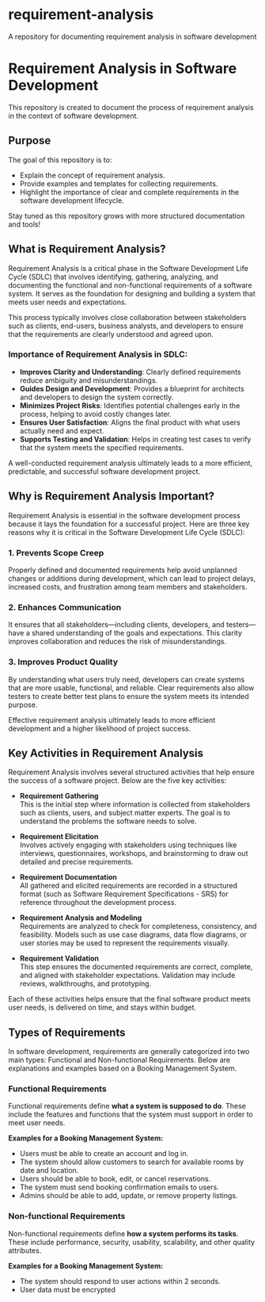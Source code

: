 # requirement-analysis
 A repository for documenting requirement analysis in software development
# Requirement Analysis in Software Development

This repository is created to document the process of requirement analysis in the context of software development.

## Purpose

The goal of this repository is to:

- Explain the concept of requirement analysis.
- Provide examples and templates for collecting requirements.
- Highlight the importance of clear and complete requirements in the software development lifecycle.

Stay tuned as this repository grows with more structured documentation and tools!

## What is Requirement Analysis?

Requirement Analysis is a critical phase in the Software Development Life Cycle (SDLC) that involves identifying, gathering, analyzing, and documenting the functional and non-functional requirements of a software system. It serves as the foundation for designing and building a system that meets user needs and expectations.

This process typically involves close collaboration between stakeholders such as clients, end-users, business analysts, and developers to ensure that the requirements are clearly understood and agreed upon.

### Importance of Requirement Analysis in SDLC:

- **Improves Clarity and Understanding**: Clearly defined requirements reduce ambiguity and misunderstandings.
- **Guides Design and Development**: Provides a blueprint for architects and developers to design the system correctly.
- **Minimizes Project Risks**: Identifies potential challenges early in the process, helping to avoid costly changes later.
- **Ensures User Satisfaction**: Aligns the final product with what users actually need and expect.
- **Supports Testing and Validation**: Helps in creating test cases to verify that the system meets the specified requirements.

A well-conducted requirement analysis ultimately leads to a more efficient, predictable, and successful software development project.

## Why is Requirement Analysis Important?

Requirement Analysis is essential in the software development process because it lays the foundation for a successful project. Here are three key reasons why it is critical in the Software Development Life Cycle (SDLC):

### 1. Prevents Scope Creep
Properly defined and documented requirements help avoid unplanned changes or additions during development, which can lead to project delays, increased costs, and frustration among team members and stakeholders.

### 2. Enhances Communication
It ensures that all stakeholders—including clients, developers, and testers—have a shared understanding of the goals and expectations. This clarity improves collaboration and reduces the risk of misunderstandings.

### 3. Improves Product Quality
By understanding what users truly need, developers can create systems that are more usable, functional, and reliable. Clear requirements also allow testers to create better test plans to ensure the system meets its intended purpose.

Effective requirement analysis ultimately leads to more efficient development and a higher likelihood of project success.

## Key Activities in Requirement Analysis

Requirement Analysis involves several structured activities that help ensure the success of a software project. Below are the five key activities:

- **Requirement Gathering**  
  This is the initial step where information is collected from stakeholders such as clients, users, and subject matter experts. The goal is to understand the problems the software needs to solve.

- **Requirement Elicitation**  
  Involves actively engaging with stakeholders using techniques like interviews, questionnaires, workshops, and brainstorming to draw out detailed and precise requirements.

- **Requirement Documentation**  
  All gathered and elicited requirements are recorded in a structured format (such as Software Requirement Specifications - SRS) for reference throughout the development process.

- **Requirement Analysis and Modeling**  
  Requirements are analyzed to check for completeness, consistency, and feasibility. Models such as use case diagrams, data flow diagrams, or user stories may be used to represent the requirements visually.

- **Requirement Validation**  
  This step ensures the documented requirements are correct, complete, and aligned with stakeholder expectations. Validation may include reviews, walkthroughs, and prototyping.

Each of these activities helps ensure that the final software product meets user needs, is delivered on time, and stays within budget.

## Types of Requirements

In software development, requirements are generally categorized into two main types: Functional and Non-functional Requirements. Below are explanations and examples based on a Booking Management System.

### Functional Requirements

Functional requirements define **what a system is supposed to do**. These include the features and functions that the system must support in order to meet user needs.

**Examples for a Booking Management System:**
- Users must be able to create an account and log in.
- The system should allow customers to search for available rooms by date and location.
- Users should be able to book, edit, or cancel reservations.
- The system must send booking confirmation emails to users.
- Admins should be able to add, update, or remove property listings.

### Non-functional Requirements

Non-functional requirements define **how a system performs its tasks**. These include performance, security, usability, scalability, and other quality attributes.

**Examples for a Booking Management System:**
- The system should respond to user actions within 2 seconds.
- User data must be encrypted

